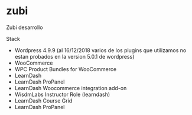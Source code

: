 # zubi
Zubi desarrollo

Stack
+ Wordpress 4.9.9 (al 16/12/2018 varios de los plugins que utilizamos no estan probados en la version 5.0.1 de wordpress)
+ WooCommerce 
+ WPC Product Bundles for WooCommerce
+ LearnDash
+ LearnDash ProPanel 
+ LearnDash Woocommerce integration add-on 
+ WisdmLabs Instructor Role (learndash)
+ LearnDash Course Grid
+ LearnDash ProPanel